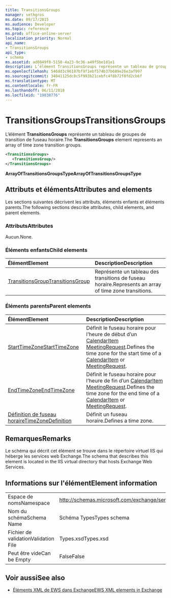 ```yaml
---
title: TransitionsGroups
manager: sethgros
ms.date: 09/17/2015
ms.audience: Developer
ms.topic: reference
ms.prod: office-online-server
localization_priority: Normal
api_name:
- TransitionsGroups
api_type:
- schema
ms.assetid: ad0849f8-5158-4a23-9c36-a49f5be1d1e1
description: L’élément TransitionsGroups représente un tableau de groupes de transition de fuseau horaire.
ms.openlocfilehash: 546dd3c96187bf9f1ebf574b37b689e26e3af997
ms.sourcegitcommit: 34041125dc8c5f993b21cebfc4f8b72f0fd2cb6f
ms.translationtype: MT
ms.contentlocale: fr-FR
ms.lasthandoff: 06/11/2018
ms.locfileid: "19838776"
---
```

# <a name="transitionsgroups"></a><span data-ttu-id="df031-103">TransitionsGroups</span><span class="sxs-lookup"><span data-stu-id="df031-103">TransitionsGroups</span></span>

<span data-ttu-id="df031-104">L’élément **TransitionsGroups** représente un tableau de groupes de transition de fuseau horaire.</span><span class="sxs-lookup"><span data-stu-id="df031-104">The **TransitionsGroups** element represents an array of time zone transition groups.</span></span> 
  
```XML
<TransitionsGroups>
   <TransitionsGroup/>
</TransitionsGroups>
```

 <span data-ttu-id="df031-105">**ArrayOfTransitionsGroupsType**</span><span class="sxs-lookup"><span data-stu-id="df031-105">**ArrayOfTransitionsGroupsType**</span></span>
## <a name="attributes-and-elements"></a><span data-ttu-id="df031-106">Attributs et éléments</span><span class="sxs-lookup"><span data-stu-id="df031-106">Attributes and elements</span></span>

<span data-ttu-id="df031-107">Les sections suivantes décrivent les attributs, éléments enfants et éléments parents.</span><span class="sxs-lookup"><span data-stu-id="df031-107">The following sections describe attributes, child elements, and parent elements.</span></span>
  
### <a name="attributes"></a><span data-ttu-id="df031-108">Attributs</span><span class="sxs-lookup"><span data-stu-id="df031-108">Attributes</span></span>

<span data-ttu-id="df031-109">Aucun.</span><span class="sxs-lookup"><span data-stu-id="df031-109">None.</span></span>
  
### <a name="child-elements"></a><span data-ttu-id="df031-110">Éléments enfants</span><span class="sxs-lookup"><span data-stu-id="df031-110">Child elements</span></span>

|<span data-ttu-id="df031-111">**Élément**</span><span class="sxs-lookup"><span data-stu-id="df031-111">**Element**</span></span>|<span data-ttu-id="df031-112">**Description**</span><span class="sxs-lookup"><span data-stu-id="df031-112">**Description**</span></span>|
|:-----|:-----|
|[<span data-ttu-id="df031-113">TransitionsGroup</span><span class="sxs-lookup"><span data-stu-id="df031-113">TransitionsGroup</span></span>](transitionsgroup.md) <br/> |<span data-ttu-id="df031-114">Représente un tableau des transitions de fuseau horaire.</span><span class="sxs-lookup"><span data-stu-id="df031-114">Represents an array of time zone transitions.</span></span>  <br/> |
   
### <a name="parent-elements"></a><span data-ttu-id="df031-115">Éléments parents</span><span class="sxs-lookup"><span data-stu-id="df031-115">Parent elements</span></span>

|<span data-ttu-id="df031-116">**Élément**</span><span class="sxs-lookup"><span data-stu-id="df031-116">**Element**</span></span>|<span data-ttu-id="df031-117">**Description**</span><span class="sxs-lookup"><span data-stu-id="df031-117">**Description**</span></span>|
|:-----|:-----|
|[<span data-ttu-id="df031-118">StartTimeZone</span><span class="sxs-lookup"><span data-stu-id="df031-118">StartTimeZone</span></span>](starttimezone.md) <br/> |<span data-ttu-id="df031-119">Définit le fuseau horaire pour l’heure de début d’un [CalendarItem](calendaritem.md) [MeetingRequest](meetingrequest.md).</span><span class="sxs-lookup"><span data-stu-id="df031-119">Defines the time zone for the start time of a [CalendarItem](calendaritem.md) or [MeetingRequest](meetingrequest.md).</span></span>  <br/> |
|[<span data-ttu-id="df031-120">EndTimeZone</span><span class="sxs-lookup"><span data-stu-id="df031-120">EndTimeZone</span></span>](endtimezone.md) <br/> |<span data-ttu-id="df031-121">Définit le fuseau horaire pour l’heure de fin d’un [CalendarItem](calendaritem.md) [MeetingRequest](meetingrequest.md).</span><span class="sxs-lookup"><span data-stu-id="df031-121">Defines the time zone for the end time of a [CalendarItem](calendaritem.md) or [MeetingRequest](meetingrequest.md).</span></span>  <br/> |
|[<span data-ttu-id="df031-122">Définition de fuseau horaire</span><span class="sxs-lookup"><span data-stu-id="df031-122">TimeZoneDefinition</span></span>](timezonedefinition.md) <br/> |<span data-ttu-id="df031-123">Définit un fuseau horaire.</span><span class="sxs-lookup"><span data-stu-id="df031-123">Defines a time zone.</span></span>  <br/> |
   
## <a name="remarks"></a><span data-ttu-id="df031-124">Remarques</span><span class="sxs-lookup"><span data-stu-id="df031-124">Remarks</span></span>

<span data-ttu-id="df031-125">Le schéma qui décrit cet élément se trouve dans le répertoire virtuel IIS qui héberge les services web Exchange.</span><span class="sxs-lookup"><span data-stu-id="df031-125">The schema that describes this element is located in the IIS virtual directory that hosts Exchange Web Services.</span></span>
  
## <a name="element-information"></a><span data-ttu-id="df031-126">Informations sur l'élément</span><span class="sxs-lookup"><span data-stu-id="df031-126">Element information</span></span>

|||
|:-----|:-----|
|<span data-ttu-id="df031-127">Espace de noms</span><span class="sxs-lookup"><span data-stu-id="df031-127">Namespace</span></span>  <br/> |http://schemas.microsoft.com/exchange/services/2006/types  <br/> |
|<span data-ttu-id="df031-128">Nom du schéma</span><span class="sxs-lookup"><span data-stu-id="df031-128">Schema Name</span></span>  <br/> |<span data-ttu-id="df031-129">Schéma Types</span><span class="sxs-lookup"><span data-stu-id="df031-129">Types schema</span></span>  <br/> |
|<span data-ttu-id="df031-130">Fichier de validation</span><span class="sxs-lookup"><span data-stu-id="df031-130">Validation File</span></span>  <br/> |<span data-ttu-id="df031-131">Types.xsd</span><span class="sxs-lookup"><span data-stu-id="df031-131">Types.xsd</span></span>  <br/> |
|<span data-ttu-id="df031-132">Peut être vide</span><span class="sxs-lookup"><span data-stu-id="df031-132">Can be Empty</span></span>  <br/> |<span data-ttu-id="df031-133">False</span><span class="sxs-lookup"><span data-stu-id="df031-133">False</span></span>  <br/> |
   
## <a name="see-also"></a><span data-ttu-id="df031-134">Voir aussi</span><span class="sxs-lookup"><span data-stu-id="df031-134">See also</span></span>



- [<span data-ttu-id="df031-135">Éléments XML de EWS dans Exchange</span><span class="sxs-lookup"><span data-stu-id="df031-135">EWS XML elements in Exchange</span></span>](ews-xml-elements-in-exchange.md)

